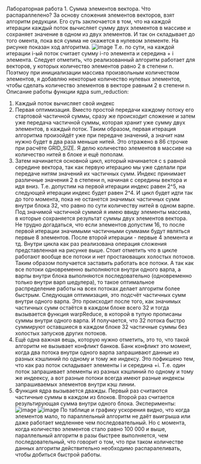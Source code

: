 Лабораторная работа 1. Сумма элементов вектора.
Что распараллелено?
За основу сложения элементов векторов, взят алгоритм редукции. Его суть заключается в том, что на каждой итерации каждый поток вычисляет сумму двух элементов в массиве и сохраняет значение в одном из двух элементов. И так он складывает до того омента, пока вся сумма не окажется в нулевом элементе. На рисунке показан ход алгоритма.
![image](https://user-images.githubusercontent.com/49097229/204143778-08b5a83c-6640-45ae-88b0-b260826314a0.png)
Т.е. по сути, на каждой итерации i-ый поток считает сумму i-го элемента и середина + i элемента. 
Следует отметить, что реализованный алгоритм работает для векторов, у которых количество элементов равно 2 в степени n. Поэтмоу при инициализации массива произвольным количеством элементов, я добавляю некоторые количество нулевых элементов, чтобы сделать количество элементов в векторе равным 2 в степени n.
Описание работы функции ядра sum_reduction:
1. Каждый поток вычисляет свой индекс
2. Первая оптимизация. Вместо простой передачи каждому потоку его стартовой частичной суммы, сразу же происходит сложение и затем уже передача частичной суммы, которая хранит уже сумму двух элементов, в каждый поток. Таким образом, первая итерация алгоритма произойдёт уже при передаче значений, а значит нам нужно будет в два раза меньше нитей. Это отражено в 86 строчке при расчёте GRID_SIZE. Я делю количество элементов в массиве на количество нитей в блоке и ещё пополам.
3. Затем начинается основной цикл, который начинается с s равной середине вектора, так как первую итерацию мы уже сделали при передаче нитям значений их частичных сумм. Индекс принимает различные значения 2 в степени n, начиная с середины вектора и идя вниз. Т.е. допустим на первой итерации индекс равен 2^5, на следующей итерации индекс будет равен 2^4. И цикл будет идти так до того момента, пока не останется значимых частичных сумм внутри блока 32, что равно по сути количеству нитей в одном варпе. Под значимой частичной суммой я имею ввиду элементы массива, в которые сохраняется результат суммы двух элементов вектора. Не трудно догадаться, что если элементов допустим 16, то после первой итерации значимыми частичными суммами будут являться первые 8 элементов. После второй итерации - первые 4 элемента и тд. Внутри цикла как раз реализована операция сложения представленная на рисунке выше. Стоит отметить что в цикле работают вообще все потоки и нет простаюващих холостых потоков.
Таким образом получается заставить работать все потоки. А так как все потоки одновременно выполняются внутри одного варпа, а варпы внутри блока выполняются последовательно (одновременно только внутри варп шедулера), то такое оптимальное распределение работы на всех потоках делает алгоритм более быстрым.
Следующая оптимизация, это подсчёт частичных сумм внутри одного варпа. Это происходит после того, как значимых частичных сумм остаётся в каждом блоке всего 32 и тогда вызывается функция warpReduce, в которой в тупую прописаны суммы внутри одного варпа. И получается, что 32 потока быстро суммируют оставшиеся в каждом блоке 32 частичные суммы без холостых запусков других потоков.
4. Ещё одна важная вещь, которую нужно отметить, это то, что такой алгоритм не вызывает конфликт банков. Банк конфликт это момент, когда два потока внутри одного варпа запрашивают данные из разных кэшлиний по одному и тому же индексу. Это пофикшено тем, что как раз поток складывает элементы i и середина +i. Т.е. один поток запрашивает элементы из разных кэшлиний по одному и тому же индеексу, а вот разные потоки всегда имеют разные индексы запрашиваемых элементов внутри кэш линии.
5. Функция ядра вызывается дважды. Первый раз считаются частичные суммы в каждом из блоков. Второй раз считается результирующая сумма внутри одного блока.
Эксперименты:
![image](https://user-images.githubusercontent.com/49097229/204149226-aff49100-a2cd-4df4-b0f6-99348a0d06d0.png)
![image](https://user-images.githubusercontent.com/49097229/204149239-ddfe42e9-b5f9-492b-b4ee-18695fae5490.png)
По таблице и графику ускорения видно, что когда элементов мало, то параллельный алгоритм не даёт выигрыша или даже работает медленнее чем последовательный. Но с момента, когда количество элементов стало равно 100 000 и выше, параллельный алгоритм в разы быстрее выполняется, чем последовательный, что говорит о том, что при таком количестве данных алгоритм действительно необходимо распаралеливать, чтобы добиться быстрой работы.
